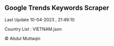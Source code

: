 

## Google Trends Keywords Scraper 
 
Last Update 10-04-2023 , 21:49:10

Country List :
VIETNAM.json



© Abdul Muttaqin 
